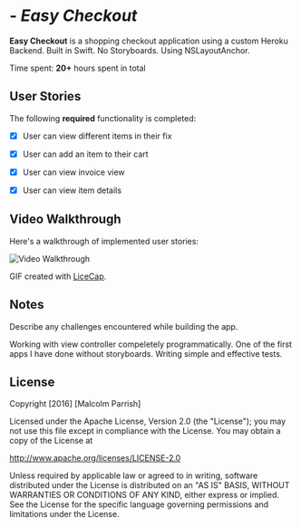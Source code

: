 # - *Easy Checkout*

**Easy Checkout** is a shopping checkout application using a custom Heroku Backend.  Built in Swift.  No Storyboards. Using NSLayoutAnchor.

Time spent: **20+** hours spent in total

## User Stories

The following **required** functionality is completed:

- [x] User can view different items in their fix
- [x] User can add an item to their cart
- [x] User can view invoice view
- [x] User can view item details


## Video Walkthrough

Here's a walkthrough of implemented user stories:

<img src='http://i.imgur.com/5Pti8Sh.gif' title='Flicks Video Walkthrough' width='' alt='Video Walkthrough' />

GIF created with [LiceCap](http://www.cockos.com/licecap/).

## Notes

Describe any challenges encountered while building the app.

Working with view controller compeletely programmatically. One of the first apps I have done without storyboards.  Writing simple and effective tests.


## License

Copyright [2016] [Malcolm Parrish]

Licensed under the Apache License, Version 2.0 (the "License");
you may not use this file except in compliance with the License.
You may obtain a copy of the License at

http://www.apache.org/licenses/LICENSE-2.0

Unless required by applicable law or agreed to in writing, software
distributed under the License is distributed on an "AS IS" BASIS,
WITHOUT WARRANTIES OR CONDITIONS OF ANY KIND, either express or implied.
See the License for the specific language governing permissions and
limitations under the License.
